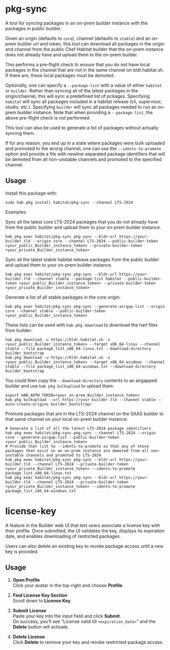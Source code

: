 # pkg-sync

A tool for syncing packages in an on-prem builder instance with the packages in public builder.

Given an origin (defaults to `core`), channel (defaults to `stable`) and an on-prem builder url and token, this tool can download all packages in the origin and channel from the public Chef Habitat builder that the on-prem instance does not already have and upload them to the on-prem builder.

This performs a pre-flight check to ensure that you do not have local packages in the channel that are not in the same channel on bldr.habitat.sh. If there are, these local packages must be demoted.

Optionally, one can specify a `--package-list` with a value of either `habitat` or `builder`. Rather than syncing all of the latest packages in the origin/channel, this will sync a predefined list of pckages. Specifying `habitat` will sync all packages included in a habitat release (cli, supervisor, studio, etc.). Specifying `builder` will sync all packages needed to run an on-prem builder instance. Note that when providing a `--package-list`, the above pre-flight check is not performed.

This tool can also be used to generate a list of packages without actually syncing them.

If for any reason, you end up in a state where packages were bulk uploaded and promoted to the wrong channel, one can use the `--idents-to-promote` option and provide a file with newline separated package identifiers that will be demoted from all non-unstable channels and promoted to the specified channel.

## Usage

Install this package with:

```
sudo hab pkg install habitat/pkg-sync --channel LTS-2024
```

Examples:

Sync all the latest core LTS-2024 packages that you do not already have from the public builder and upload them to your on-prem builder instance.

```
hab pkg exec habitat/pkg-sync pkg-sync --bldr-url https://your-builder.tld --origin core --channel LTS-2024 --public-builder-token <your_public_Builder_instance_token> --private-builder-token <your_private_Builder_instance_token>
```

Sync all the latest stable habitat release packages from the public builder and upload them to your on-prem builder instance.

```
hab pkg exec habitat/pkg-sync pkg-sync --bldr-url https://your-builder.tld --channel stable --package-list habitat --public-builder-token <your_public_Builder_instance_token> --private-builder-token <your_private_Builder_instance_token>
```

Generate a list of all stable packages in the core origin.

```
hab pkg exec habitat/pkg-sync pkg-sync --generate-airgap-list --origin core --channel stable --public-builder-token <your_public_Builder_instance_token>
```

These lists can be used with `hab pkg download` to download the hart files from builder:

```
hab pkg download -u https://bldr.habitat.sh -z <your_public_Builder_instance_token> --target x86_64-linux --channel stable --file package_list_x86_64-linux.txt --download-directory builder_bootstrap
hab pkg download -u https://bldr.habitat.sh -z <your_public_Builder_instance_token> --target x86_64-windows --channel stable --file package_list_x86_64-windows.txt --download-directory builder_bootstrap
```

You could then copy the `--download-directory` contents to an airgapped builder and use `hab pkg bulkupload` to upload them:

```
export HAB_AUTH_TOKEN=<your_on-prem_Builder_instance_token>
hab pkg bulkupload --url https://your-builder.tld --channel stable --auto-create-origins builder_bootstrap/
```

Promote packages that are in the LTS-2024 channel on the SAAS builder to that same channel on your local on-prem builder instance:

```
# Generate a list of all the latest LTS-2024 package identifiers
hab pkg exec habitat/pkg-sync pkg-sync --channel LTS-2024 --origin core --generate-airgap-list --public-builder-token <your_public_Builder_instance_token>
# Provide that list to --idents-to-promote so that any of those packages that exist on an on-prem instance are demoted from all non-unstable channels and promoted to LTS-2024
hab pkg exec habitat/pkg-sync pkg-sync --bldr-url https://your-builder.tld --channel LTS-2024 --private-builder-token <your_private_Builder_instance_token> --idents-to-promote package_list_x86_64-linux.txt
hab pkg exec habitat/pkg-sync pkg-sync --bldr-url https://your-builder.tld --channel LTS-2024 --private-builder-token <your_private_Builder_instance_token> --idents-to-promote package_list_x86_64-windows.txt
```
# license-key

A feature in the Builder web UI that lets users associate a license key with their profile. Once submitted, the UI validates the key, displays its expiration date, and enables downloading of restricted packages.

Users can also delete an existing key to revoke package access until a new key is provided.

## Usage

1. **Open Profile**  
   Click your avatar in the top-right and choose **Profile**.

2. **Find License Key Section**  
   Scroll down to **License Key**.

3. **Submit License**  
   Paste your key into the input field and click **Submit**.  
   On success, you’ll see “License valid till `<expiration_date>`” and the **Delete** button will activate.

4. **Delete License**  
   Click **Delete** to remove your key and revoke restricted-package access.
